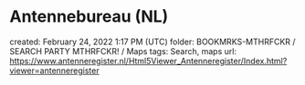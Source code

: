 # Antennebureau (NL)

created: February 24, 2022 1:17 PM (UTC)
folder: BOOKMRKS-MTHRFCKR / SEARCH PARTY MTHRFCKR! / Maps
tags: Search, maps
url: https://www.antenneregister.nl/Html5Viewer_Antenneregister/Index.html?viewer=antenneregister